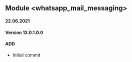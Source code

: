 ## Module <whatsapp_mail_messaging>

#### 22.06.2021
#### Version 13.0.1.0.0
#### ADD
- Initial commit




